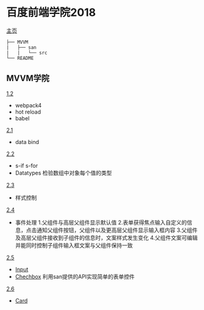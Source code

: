 # 百度前端学院2018

[主页](http://ife.baidu.com/)
```
├── MVVM 
|   ├── san 
|   |   └── src 
└── README 
```

## MVVM学院
[1.2](https://github.com/koucxz/ife2018/tree/1.2/san)
- webpack4
- hot reload
- babel

[2.1](https://github.com/koucxz/ife2018/tree/2.1/san/src/index.js)
- data bind

[2.2](https://github.com/koucxz/ife2018/tree/2.2/san/src/pages/IfFor.san)
- s-if s-for
- Datatypes
  检验数组中对象每个值的类型

[2.3](https://github.com/koucxz/ife2018/tree/2.3/san/src/pages/styleCtr.san)
- 样式控制

[2.4](https://github.com/koucxz/ife2018/tree/2.4/san/src/pages/EventEmit.san)
- 事件处理
1.父组件与高层父组件显示默认值
2.表单获得焦点输入自定义的信息，点击通知父组件按钮，父组件以及更高层父组件显示输入框内容
3.父组件及高层父组件接收到子组件的信息时，文案样式发生变化
4.父组件文案可编辑并能同时控制子组件输入框文案与父组件保持一致

[2.5](https://github.com/koucxz/ife2018/tree/2.5/san/src/pages/CompInput.san)
- [Input](https://github.com/koucxz/ife2018/tree/2.5/san/src/components/UiInput.san)
- [Chechbox](https://github.com/koucxz/ife2018/tree/2.5/san/src/components/UiChechbox.san)
利用san提供的API实现简单的表单控件

[2.6](https://github.com/koucxz/ife2018/tree/2.6/san/src/pages/CardSlot.san)
- [Card](https://github.com/koucxz/ife2018/tree/2.6/san/src/components/UiCard.san)